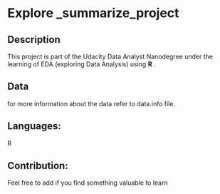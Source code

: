 # Explore _summarize_project
## Description

This project is part of the Udacity Data Analyst Nanodegree under the learning
of EDA (exploring Data Analysis) using **R** .

##  Data 
for more information about the data refer to data.info file.

## Languages:
R
## Contribution:
Feel free to add if you find something valuable to learn 
